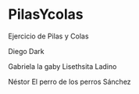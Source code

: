 # PilasYcolas
Ejercicio de Pilas  y Colas

Diego Dark

Gabriela la gaby Lisethsita Ladino

Néstor El perro de los perros Sánchez
